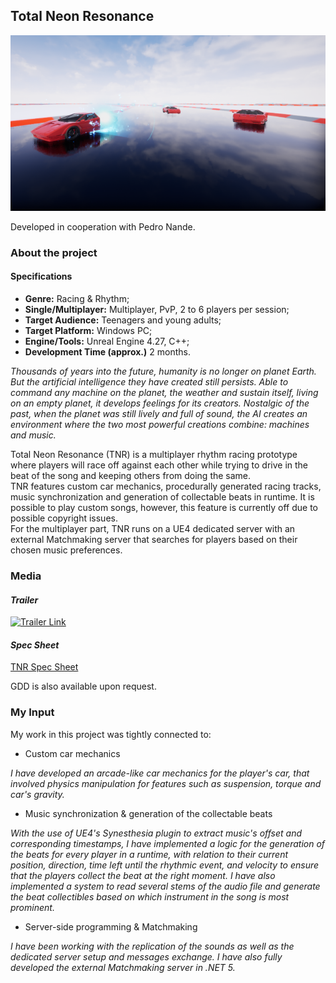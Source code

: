 ## Total Neon Resonance  


<img src="images/tnr1.png?raw=true"/>


Developed in cooperation with Pedro Nande.

### **About the project** 

#### **Specifications**

+ **Genre:** Racing & Rhythm;
+ **Single/Multiplayer:** Multiplayer, PvP, 2 to 6 players per session;
+ **Target Audience:** Teenagers and young adults;
+ **Target Platform:** Windows PC;
+ **Engine/Tools:** Unreal Engine 4.27, C++;
+ **Development Time (approx.)** 2 months.

*Thousands of years into the future, humanity is no longer on planet Earth. But the artificial intelligence they have created still persists. Able to command any machine on the planet, the weather and sustain itself, living on an empty planet, it develops feelings for its creators. Nostalgic of the past, when the planet was still lively and full of sound, the AI creates an environment where the two most powerful creations combine: machines and music.*  

Total Neon Resonance (TNR) is a multiplayer rhythm racing prototype where players will race off against each other while trying to drive in the beat of the song and keeping others from doing the same.  
TNR features custom car mechanics, procedurally generated racing tracks, music synchronization and generation of collectable beats in runtime. It is possible to play custom songs, however, this feature is currently off due to possible copyright issues.  
For the multiplayer part, TNR runs on a UE4 dedicated server with an external Matchmaking server that searches for players based on their chosen music preferences.   

### **Media**

#### *Trailer*

[![Trailer Link](https://img.youtube.com/vi/Y68hBi5FOo/0.jpg)](https://youtu.be/-Y68hBi5FOo)

#### *Spec Sheet*

[TNR Spec Sheet](/pdf/Spec.pdf)


GDD is also available upon request.

### **My Input**

My work in this project was tightly connected to: 
+ Custom car mechanics  

*I have developed an arcade-like car mechanics for the player's car, that involved physics manipulation for features such as suspension, torque and car's gravity.*

+ Music synchronization & generation of the collectable beats  

*With the use of UE4's Synesthesia plugin to extract music's offset and corresponding timestamps, I have implemented a logic for the generation of the beats for every player in a runtime, with relation to their current position, direction, time left until the rhythmic event, and velocity to ensure that the players collect the beat at the right moment. I have also implemented a system to read several stems of the audio file and generate the beat collectibles based on which instrument in the song is most prominent.*  

+ Server-side programming & Matchmaking  

*I have been working with the replication of the sounds as well as the dedicated server setup and messages exchange. I have also fully developed the external Matchmaking server in .NET 5.*

